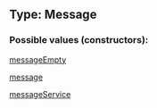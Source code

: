 ## Type: Message  

### Possible values (constructors):

[messageEmpty](../constructors/messageEmpty.md)  

[message](../constructors/message.md)  

[messageService](../constructors/messageService.md)  


